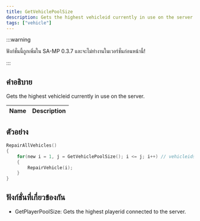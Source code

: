 ```yaml
---
title: GetVehiclePoolSize
description: Gets the highest vehicleid currently in use on the server.
tags: ["vehicle"]
---
```


:::warning

ฟังก์ชั่นนี้ถูกเพิ่มใน SA-MP 0.3.7 และจะไม่ทำงานในเวอร์ชั่นก่อนหน้านี้!

:::

## คำอธิบาย

Gets the highest vehicleid currently in use on the server.

| Name | Description |
| ---- | ----------- |


## ตัวอย่าง

```c
RepairAllVehicles()
{
    for(new i = 1, j = GetVehiclePoolSize(); i <= j; i++) // vehicleids start at 1
    {
        RepairVehicle(i);
    }
}
```

## ฟังก์ชั่นที่เกี่ยวข้องกัน

- GetPlayerPoolSize: Gets the highest playerid connected to the server.
